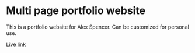 # Multi page portfolio website

This is a portfolio website for Alex Spencer. Can be customized for personal use.

[Live link](https://alex-spencer-fordevsjs.netlify.app)
